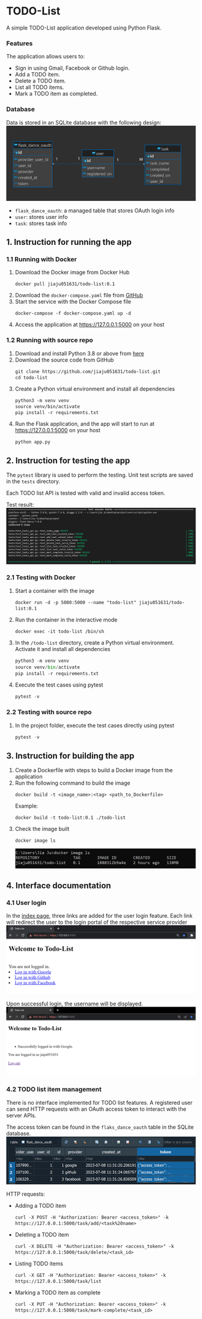 # TODO-List

A simple TODO-List application developed using Python Flask. 

### Features
The application allows users to: 
- Sign in using Gmail, Facebook or Github login.
- Add a TODO item.
- Delete a TODO item.
- List all TODO items.
- Mark a TODO item as completed.

### Database
Data is stored in an SQLite database with the following design:
![Database design](/img/database_design.png)
- ``flask_dance_oauth``: a managed table that stores OAuth login info
- ``user``: stores user info
- ``task``: stores task info


## 1. Instruction for running the app

### 1.1 Running with Docker
1. Download the Docker image from Docker Hub
    ```Docker
    docker pull jiaju051631/todo-list:0.1
    ```
2. Download the ``docker-compose.yaml`` file from [GitHub](https://github.com/jiaju051631/todo-list)
3. Start the service with the Docker Compose file
    ```Docker
    docker-compose -f docker-compose.yaml up -d
    ```
4. Access the application at https://127.0.0.1:5000 on your host

### 1.2 Running with source repo
1. Download and install Python 3.8 or above from [here](https://www.python.org/downloads/)
2. Download the source code from GitHub
    ```Shell
    git clone https://github.com/jiaju051631/todo-list.git
    cd todo-list
    ```
3. Create a Python virtual environment and install all dependencies
    ```Shell
    python3 -m venv venv
    source venv/bin/activate
    pip install -r requirements.txt
    ```
4. Run the Flask application, and the app will start to run at https://127.0.0.1:5000 on your host
    ```Python
    python app.py
    ```

## 2. Instruction for testing the app

The `pytest` library is used to perform the testing. Unit test scripts are saved in the `tests` directory. 

Each TODO list API is tested with valid and invalid access token. 

Test result:
![Test result](/img/test_result.png)

### 2.1 Testing with Docker
1. Start a container with the image 
    ```Docker
    docker run -d -p 5000:5000 --name "todo-list" jiaju051631/todo-list:0.1
    ```
2. Run the container in the interactive mode
    ```Docker
    docker exec -it todo-list /bin/sh
    ```
3. In the `/todo-list` directory, create a Python virtual environment. Activate it and install all dependencies
    ```Python
    python3 -m venv venv
    source venv/bin/activate
    pip install -r requirements.txt
    ```
4. Execute the test cases using pytest
    ```Python
    pytest -v 
    ```

### 2.2 Testing with source repo
1. In the project folder, execute the test cases directly using pytest
    ```Python
    pytest -v 
    ```

## 3. Instruction for building the app

1. Create a Dockerfile with steps to build a Docker image from the application
2. Run the following command to build the image
    ```Docker
    docker build -t <image_name>:<tag> <path_to_Dockerfile>
    ```
    Example:
    ```Docker
    docker build -t todo-list:0.1 ./todo-list
    ```
2. Check the image built
    ```Docker
    docker image ls
    ```
    ![Docker image](/img/docker_image.png)

## 4. Interface documentation

### 4.1 User login
In the [index page](https://127.0.0.1:5000), three links are added for the user login feature. Each link will redirect the user to the login portal of the respective service provider
![User login](/img/user_login.png)

Upon successful login, the username will be displayed.
![User login success](/img/user_login_success.png)


### 4.2 TODO list item management 
There is no interface implemented for TODO list features. A registered user can send HTTP requests with an OAuth access token to interact with the server APIs.

The access token can be found in the ``flaks_dance_oauth`` table in the SQLite database. 
![OAuth access token](/img/access_token.png)

HTTP requests:
- Adding a TODO item
    ```Shell
    curl -X POST -H "Authorization: Bearer <access_token>" -k https://127.0.0.1:5000/task/add/<task%20name>
    ```
- Deleting a TODO item
    ```Shell
    curl -X DELETE -H "Authorization: Bearer <access_token>" -k https://127.0.0.1:5000/task/delete/<task_id>
    ```
- Listing TODO items
    ```Shell
    curl -X GET -H "Authorization: Bearer <access_token>" -k https://127.0.0.1:5000/task/list
    ```
- Marking a TODO item as complete
    ```Shell
    curl -X PUT -H "Authorization: Bearer <access_token>" -k https://127.0.0.1:5000/task/mark-complete/<task_id>
    ```